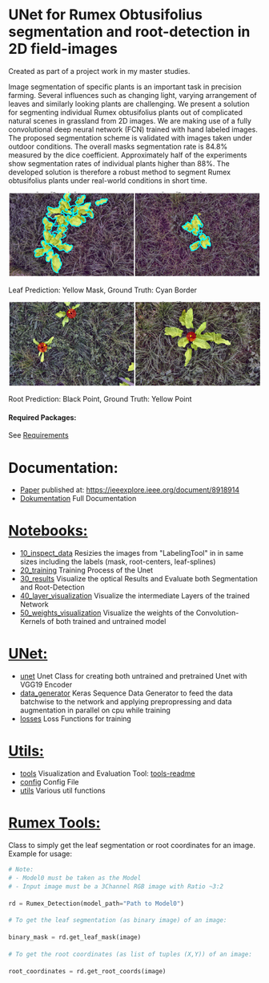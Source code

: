 # UNet for Rumex Obtusifolius segmentation and root-detection in 2D field-images

Created as part of a project work in my master studies.

Image segmentation of specific plants is an important task in precision farming. Several influences such as changing light, varying arrangement of leaves and similarly looking plants are challenging. We present a solution for segmenting individual Rumex obtusifolius plants out of complicated natural scenes in grassland from 2D images. We are making use of a fully convolutional deep neural network (FCN) trained with hand labeled images. The proposed segmentation scheme is validated with images taken under outdoor conditions. The overall masks segmentation rate is 84.8% measured by the dice coefficient. Approximately half of the experiments show segmentation rates of individual plants higher than 88%. The developed solution is therefore a robust method to segment Rumex obtusifolius plants under real-world conditions in short time.

![alt text](assets/segmentation.png)

Leaf Prediction: Yellow Mask, Ground Truth: Cyan Border

![alt text](assets/roots.png)

Root Prediction: Black Point, Ground Truth: Yellow Point

#### Required Packages:
See [Requirements](requirements.txt)

# Documentation:
 * [Paper](docs/SchoriDamianHSR-Paper.pdf) published at: https://ieeexplore.ieee.org/document/8918914
 * [Dokumentation](docs/SchoriDamianHSR-Doku_v04.pdf) Full Documentation
 
 # [Notebooks:](notebooks/)
 * [10_inspect_data](notebooks/10_inspect_data.ipynb) Resizies the images from "LabelingTool" in in same sizes including the labels (mask, root-centers, leaf-splines)
 * [20_training](notebooks/20_training.ipynb) Training Process of the Unet
 * [30_results](notebooks/30_results.ipynb) Visualize the optical Results and Evaluate both Segmentation and Root-Detection
 * [40_layer_visualization](notebooks/40_layer_visualization.ipynb) Visualize the intermediate Layers of the trained Network
 * [50_weights_visualization](notebooks/50_weights_visualization.ipynb) Visualize the weights of the Convolution-Kernels of both trained and untrained model


# [UNet:](unet/)
* [unet](unet/unet.py) Unet Class for creating both untrained and pretrained Unet with VGG19 Encoder
* [data_generator](unet/data_generator.py) Keras Sequence Data Generator to feed the data batchwise to the network and applying prepropressing and data augmentation in parallel on cpu while training
* [losses](unet/losses.py) Loss Functions for training

# [Utils:](utils/)
* [tools](utils/tools.py) Visualization and Evaluation Tool: [tools-readme](utils/)
* [config](utils/config.py) Config File
* [utils](utils/utils.py) Various util functions

# [Rumex Tools:](rumex_tools.py)
Class to simply get the leaf segmentation or root coordinates for an image.
Example for usage:

```python
# Note: 
# - Model0 must be taken as the Model
# - Input image must be a 3Channel RGB image with Ratio ~3:2

rd = Rumex_Detection(model_path="Path to Model0")

# To get the leaf segmentation (as binary image) of an image:

binary_mask = rd.get_leaf_mask(image)

# To get the root coordinates (as list of tuples (X,Y)) of an image:

root_coordinates = rd.get_root_coords(image)

```
